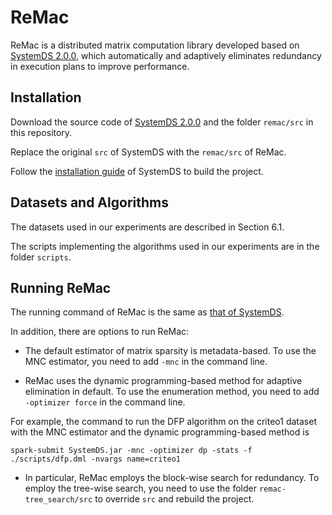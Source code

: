 # ReMac

ReMac is a distributed matrix computation library developed based on [SystemDS 2.0.0](http://systemds.apache.org/docs/2.0.0/index), 
which automatically and adaptively eliminates redundancy in execution plans to improve performance.

## Installation

Download the source code of [SystemDS 2.0.0](https://github.com/apache/systemds/tree/98b21a4923793e7458dfe13c2bc0a10d15f9fe72) and the folder `remac/src` in this repository.

Replace the original `src` of SystemDS with the `remac/src` of ReMac.

Follow the [installation guide](https://systemds.apache.org/docs/2.0.0/site/install#build-the-project) of SystemDS to build the project.

## Datasets and Algorithms

The datasets used in our experiments are described in Section 6.1.

The scripts implementing the algorithms used in our experiments are in the folder `scripts`.

## Running ReMac

The running command of ReMac is the same as [that of SystemDS](https://systemds.apache.org/docs/2.0.0/site/run#executing-the-dml-script).

In addition, there are options to run ReMac:

* The default estimator of matrix sparsity is metadata-based. To use the MNC estimator, you need to add `-mnc` in the command line.

* ReMac uses the dynamic programming-based method for adaptive elimination in default. To use the enumeration method, you need to add `-optimizer force` in the command line.

For example, the command to run the DFP algorithm on the criteo1 dataset with the MNC estimator and the dynamic programming-based method is
```shell
spark-submit SystemDS.jar -mnc -optimizer dp -stats -f ./scripts/dfp.dml -nvargs name=criteo1 
```

* In particular, ReMac employs the block-wise search for redundancy. To employ the tree-wise search, you need to use the folder `remac-tree_search/src` to override `src` and rebuild the project.

